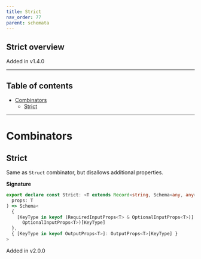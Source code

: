 ```yaml
---
title: Strict
nav_order: 77
parent: schemata
---
```


## Strict overview

Added in v1.4.0

---

<h2 class="text-delta">Table of contents</h2>

- [Combinators](#combinators)
  - [Strict](#strict)

---

# Combinators

## Strict

Same as `Struct` combinator, but disallows additional properties.

**Signature**

```ts
export declare const Strict: <T extends Record<string, Schema<any, any>>>(
  props: T
) => Schema<
  {
    [KeyType in keyof (RequiredInputProps<T> & OptionalInputProps<T>)]: (RequiredInputProps<T> &
      OptionalInputProps<T>)[KeyType]
  },
  { [KeyType in keyof OutputProps<T>]: OutputProps<T>[KeyType] }
>
```

Added in v2.0.0
